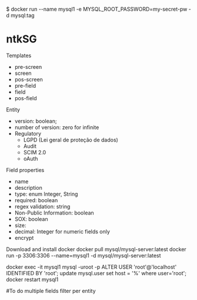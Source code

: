 $ docker run --name mysql1 -e MYSQL_ROOT_PASSWORD=my-secret-pw -d mysql:tag
# ntkSG

Templates
- pre-screen
- screen
- pos-screen
- pre-field
- field
- pos-field

Entity
- version: boolean;
- number of version: zero for infinite
- Regulatory
  - LGPD (Lei geral de proteção de dados)
  - Audit
  - SCIM 2.0
  - oAuth

Field properties
- name
- description
- type: enum Integer, String
- required: boolean
- regex validation: string
- Non-Public Information: boolean
- SOX: boolean
- size:
- decimal: Integer for numeric fields only
- encrypt

Download and install docker
docker pull mysql/mysql-server:latest
docker run -p 3306:3306 --name=mysql1 -d mysql/mysql-server:latest

docker exec -it mysql1 mysql -uroot -p
ALTER USER 'root'@'localhost' IDENTIFIED BY 'root';
update mysql.user set host = '%' where user='root';
docker restart mysql1

#To do
multiple fields filter per entity